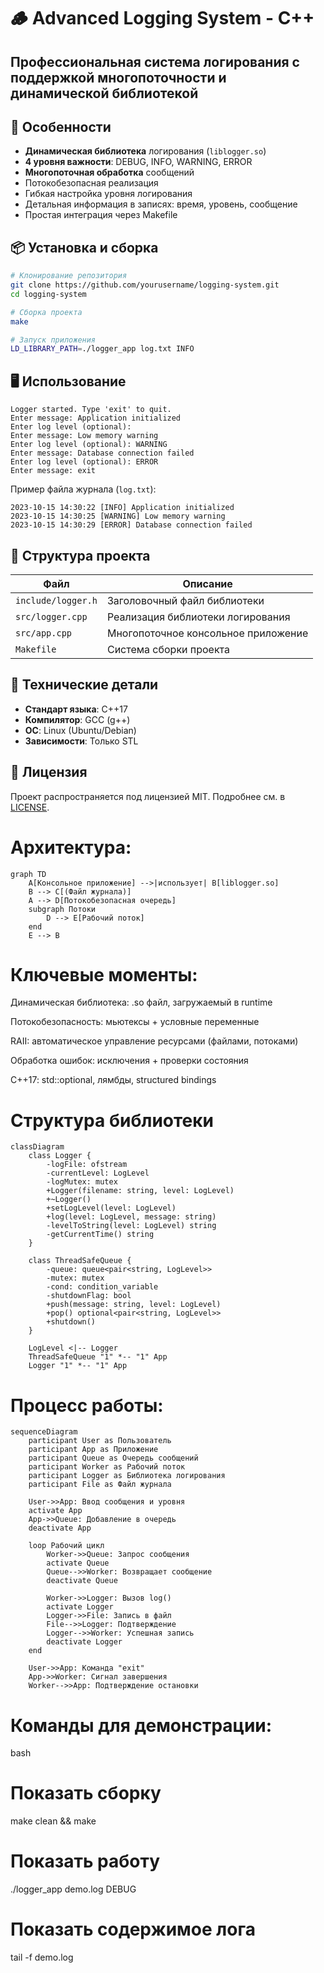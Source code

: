 # 🪵 Advanced Logging System - C++

## Профессиональная система логирования с поддержкой многопоточности и динамической библиотекой


## 🚀 Особенности

- **Динамическая библиотека** логирования (`liblogger.so`)
- **4 уровня важности**: DEBUG, INFO, WARNING, ERROR
- **Многопоточная обработка** сообщений
- Потокобезопасная реализация
- Гибкая настройка уровня логирования
- Детальная информация в записях: время, уровень, сообщение
- Простая интеграция через Makefile

## 📦 Установка и сборка

```bash
# Клонирование репозитория
git clone https://github.com/yourusername/logging-system.git
cd logging-system

# Сборка проекта
make

# Запуск приложения
LD_LIBRARY_PATH=./logger_app log.txt INFO
```

## 🖥 Использование

```text
Logger started. Type 'exit' to quit.
Enter message: Application initialized
Enter log level (optional): 
Enter message: Low memory warning
Enter log level (optional): WARNING
Enter message: Database connection failed
Enter log level (optional): ERROR
Enter message: exit
```

Пример файла журнала (`log.txt`):
```text
2023-10-15 14:30:22 [INFO] Application initialized
2023-10-15 14:30:25 [WARNING] Low memory warning
2023-10-15 14:30:29 [ERROR] Database connection failed
```

## 🧩 Структура проекта

| Файл                | Описание                          |
|---------------------|-----------------------------------|
| `include/logger.h`  | Заголовочный файл библиотеки      |
| `src/logger.cpp`    | Реализация библиотеки логирования |
| `src/app.cpp`       | Многопоточное консольное приложение |
| `Makefile`          | Система сборки проекта            |

## 🔧 Технические детали

- **Стандарт языка**: C++17
- **Компилятор**: GCC (g++)
- **ОС**: Linux (Ubuntu/Debian)
- **Зависимости**: Только STL

## 📄 Лицензия

Проект распространяется под лицензией MIT. Подробнее см. в [LICENSE](LICENSE).

# Архитектура:

```mermaid
graph TD
    A[Консольное приложение] -->|использует| B[liblogger.so]
    B --> C[(Файл журнала)]
    A --> D[Потокобезопасная очередь]
    subgraph Потоки
        D --> E[Рабочий поток]
    end
    E --> B
```

# Ключевые моменты:

Динамическая библиотека: .so файл, загружаемый в runtime

Потокобезопасность: мьютексы + условные переменные

RAII: автоматическое управление ресурсами (файлами, потоками)

Обработка ошибок: исключения + проверки состояния

C++17: std::optional, лямбды, structured bindings

# Структура библиотеки

```mermaid
classDiagram
    class Logger {
        -logFile: ofstream
        -currentLevel: LogLevel
        -logMutex: mutex
        +Logger(filename: string, level: LogLevel)
        +~Logger()
        +setLogLevel(level: LogLevel)
        +log(level: LogLevel, message: string)
        -levelToString(level: LogLevel) string
        -getCurrentTime() string
    }
    
    class ThreadSafeQueue {
        -queue: queue<pair<string, LogLevel>>
        -mutex: mutex
        -cond: condition_variable
        -shutdownFlag: bool
        +push(message: string, level: LogLevel)
        +pop() optional<pair<string, LogLevel>>
        +shutdown()
    }
    
    LogLevel <|-- Logger
    ThreadSafeQueue "1" *-- "1" App
    Logger "1" *-- "1" App
```

# Процесс работы:

```mermaid
sequenceDiagram
    participant User as Пользователь
    participant App as Приложение
    participant Queue as Очередь сообщений
    participant Worker as Рабочий поток
    participant Logger as Библиотека логирования
    participant File as Файл журнала
    
    User->>App: Ввод сообщения и уровня
    activate App
    App->>Queue: Добавление в очередь
    deactivate App
    
    loop Рабочий цикл
        Worker->>Queue: Запрос сообщения
        activate Queue
        Queue-->>Worker: Возвращает сообщение
        deactivate Queue
        
        Worker->>Logger: Вызов log()
        activate Logger
        Logger->>File: Запись в файл
        File-->>Logger: Подтверждение
        Logger-->>Worker: Успешная запись
        deactivate Logger
    end
    
    User->>App: Команда "exit"
    App->>Worker: Сигнал завершения
    Worker-->>App: Подтверждение остановки
```
    
# Команды для демонстрации:

bash
# Показать сборку
make clean && make

# Показать работу
./logger_app demo.log DEBUG

# Показать содержимое лога
tail -f demo.log
